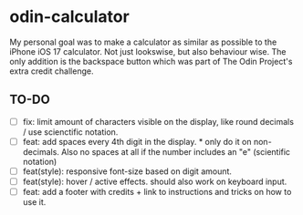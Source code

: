 # odin-calculator

My personal goal was to make a calculator as similar as possible to the iPhone iOS 17 calculator. Not just lookswise, but also behaviour wise. The only addition is the backspace button which was part of The Odin Project's extra credit challenge.

## TO-DO

- [ ] fix: limit amount of characters visible on the display, like round decimals / use scienctific notation.
- [ ] feat: add spaces every 4th digit in the display. \* only do it on non-decimals. Also no spaces at all if the number includes an "e" (scientific notation)
- [ ] feat(style): responsive font-size based on digit amount.
- [ ] feat(style): hover / active effects. should also work on keyboard input.
- [ ] feat: add a footer with credits + link to instructions and tricks on how to use it.
